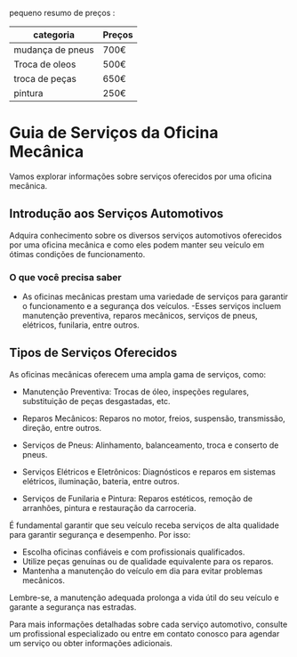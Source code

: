  pequeno resumo de preços :

 |categoria       |Preços   |
 |----------------|---------|
 |mudança de pneus|700€     |
 |Troca de oleos  |500€     |
 |troca de peças  |650€     |
 |pintura         |250€     |

# Guia de Serviços da Oficina Mecânica
Vamos explorar informações sobre serviços oferecidos por uma oficina mecânica.

## Introdução aos Serviços Automotivos
Adquira conhecimento sobre os diversos serviços automotivos oferecidos por uma oficina mecânica e como eles podem manter seu veículo em ótimas condições de funcionamento.

### O que você precisa saber
- As oficinas mecânicas prestam uma variedade de serviços para garantir o funcionamento e a segurança dos veículos.
-Esses serviços incluem manutenção preventiva, reparos mecânicos, serviços de pneus, elétricos, funilaria, entre outros.
## Tipos de Serviços Oferecidos
As oficinas mecânicas oferecem uma ampla gama de serviços, como:

- Manutenção Preventiva: Trocas de óleo, inspeções regulares, substituição de peças desgastadas, etc.

- Reparos Mecânicos: Reparos no motor, freios, suspensão, transmissão, direção, entre outros.

- Serviços de Pneus: Alinhamento, balanceamento, troca e conserto de pneus.

- Serviços Elétricos e Eletrônicos: Diagnósticos e reparos em sistemas elétricos, iluminação, bateria, entre outros.

- Serviços de Funilaria e Pintura: Reparos estéticos, remoção de arranhões, pintura e restauração da carroceria.


É fundamental garantir que seu veículo receba serviços de alta qualidade para garantir segurança e desempenho. Por isso:

- Escolha oficinas confiáveis e com profissionais qualificados.
- Utilize peças genuínas ou de qualidade equivalente para os reparos.
- Mantenha a manutenção do veículo em dia para evitar problemas mecânicos.

Lembre-se, a manutenção adequada prolonga a vida útil do seu veículo e garante a segurança nas estradas.

Para mais informações detalhadas sobre cada serviço automotivo, consulte um profissional especializado ou entre em contato conosco para agendar um serviço ou obter informações adicionais.